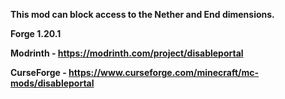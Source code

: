 **This mod can block access to the Nether and End dimensions.**

**Forge 1.20.1**

**Modrinth - https://modrinth.com/project/disableportal**

**CurseForge - https://www.curseforge.com/minecraft/mc-mods/disableportal**
